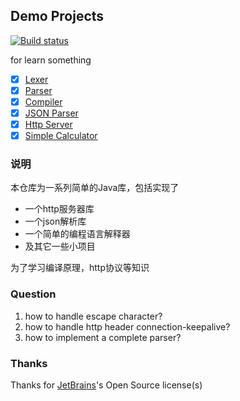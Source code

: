 ## Demo Projects
[![Build status](https://github.com/wuare/demo/workflows/Java%20CI%20with%20Maven/badge.svg)](https://github.com/wuare/demo/actions) 

for learn something
- [x] [Lexer](https://github.com/wuare/demo/blob/master/demo-compile/src/main/java/top/wuare/lang/lexer/Lexer.java)
- [x] [Parser](https://github.com/wuare/demo/blob/master/demo-compile/src/main/java/top/wuare/lang/parser/Parser.java)
- [x] [Compiler](https://github.com/wuare/demo/tree/master/demo-compile)
- [x] [JSON Parser](https://github.com/wuare/demo/tree/master/demo-json)
- [x] [Http Server](https://github.com/wuare/demo/tree/master/demo-http-server)
- [x] [Simple Calculator](https://github.com/wuare/demo/tree/master/demo-calculator)

### 说明
本仓库为一系列简单的Java库，包括实现了
* 一个http服务器库
* 一个json解析库
* 一个简单的编程语言解释器
* 及其它一些小项目  

为了学习编译原理，http协议等知识  
### Question
1. how to handle escape character? 
2. how to handle http header connection-keepalive? 
3. how to implement a complete parser? 

### Thanks
Thanks for [JetBrains](https://www.jetbrains.com/)'s Open Source license(s)
